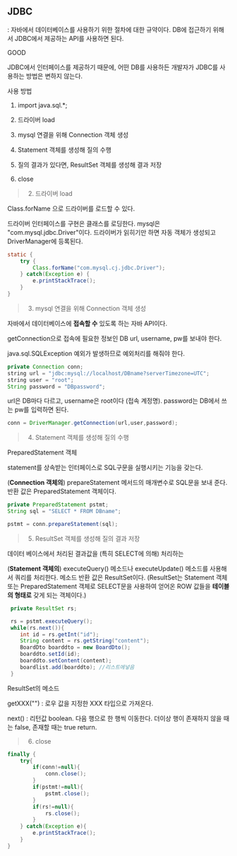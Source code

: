 ## JDBC

: 자바에서 데이터베이스를 사용하기 위한 절차에 대한 규약이다. DB에 접근하기 위해서 JDBC에서 제공하는 API를 사용하면 된다.



GOOD

JDBC에서 인터페이스를 제공하기 때문에, 어떤 DB를 사용하든 개발자가 JDBC를 사용하는 방법은 변하지 않는다. 



사용 방법

1. import java.sql.*;
2. 드라이버 load

3. mysql 연결을 위해 Connection 객체 생성

4. Statement 객체를 생성해 질의 수행

5. 질의 결과가 있다면, ResultSet 객체를 생성해 결과 저장
6. close



> 2. 드라이버 load

Class.forName 으로 드라이버를 로드할 수 있다.

드라이버 인터페이스를 구현은 클래스를 로딩한다. mysql은 "com.mysql.jdbc.Driver"이다. 드라이버가 읽히기만 하면 자동 객체가 생성되고 DriverManager에 등록된다.

```java
static {
    try {
        Class.forName("com.mysql.cj.jdbc.Driver");
    } catch(Exception e) {
        e.printStackTrace();
    }
}
```



> 3. mysql 연결을 위해 Connection 객체 생성

자바에서 데이터베이스에 **접속할 수** 있도록 하는 자바 API이다.

getConnection으로 접속에 필요한 정보인 DB url, username, pw를 보내야 한다.

java.sql.SQLException 예외가 발생하므로 예외처리를 해줘야 한다. 

```java
private Connection conn;
string url = "jdbc:mysql://localhost/DBname?serverTimezone=UTC";
string user = "root";
String password = "DBpassword";
```

url은 DB마다 다르고, username은 root이다 (접속 계정명). password는 DB에서 쓰는 pw를 입력하면 된다.

```java
conn = DriverManager.getConnection(url,user,password);
```



> 4. Statement 객체를 생성해 질의 수행

PreparedStatement 객체

statement를 상속받는 인터페이스로 SQL구문을 실행시키는 기능을 갖는다. 

(**Connection 객체의**) prepareStatement 메서드의 매개변수로 SQL문을 보내 준다. 반환 값은 PreparedStatement 객체이다.

```JAVA
private PreparedStatement pstmt;
String sql = "SELECT * FROM DBname";
```

```java
pstmt = conn.prepareStatement(sql);
```



> 5. ResultSet 객체를 생성해 질의 결과 저장

데이터 베이스에서 처리된 결과값을 (특히 SELECT에 의해) 처리하는 

(**Statement 객체의**) executeQuery() 메소드나 executeUpdate() 메소드를 사용해서 쿼리를 처리한다. 메소드 반환 값은  ResultSet이다. (ResultSet는 Statement 객체 또는 PreparedStatement 객체로 SELECT문을 사용하여 얻어온 ROW 값들을 **테이블의 형태로** 갖게 되는 객체이다.)

```java
 private ResultSet rs;
```

```java
 rs = pstmt.executeQuery();
 while(rs.next()){
 	int id = rs.getInt("id");
 	String content = rs.getString("content");
 	BoardDto boarddto = new BoardDto();
 	boarddto.setId(id);
 	boarddto.setContent(content);
 	boardlist.add(boarddto); //리스트에넣음
 }
```

ResultSet의 메소드

getXXX("") : 로우 값을 지정한 XXX 타입으로 가져온다.

next() : 리턴값 boolean. 다음 행으로 한 행씩 이동한다. 더이상 행이 존재하지 않을 때는 false, 존재할 때는 true return.



> 6. close

```java
finally {
    try{
        if(conn!=null){
            conn.close();
        }
        if(pstmt!=null){
            pstmt.close();
        }
        if(rs!=null){
            rs.close();
        }
    } catch(Exception e){
        e.printStackTrace();
    }
}
```